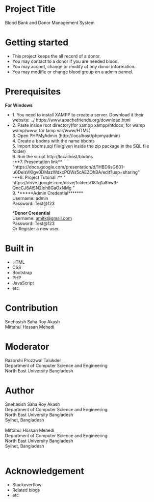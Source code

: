 # Project Title
Blood Bank and Donor Management System

# Getting started
<ul> 

  <li> This project keeps the all record of a donor. </li>
  <li> You may contact to a donor if you are needed blood. </li>
  <li> You may accpet, change or modify of any donor information. </li>
  <li> You may modifie or change blood group on a admin pannel. </li>

</ul>

# Prerequisites
<b>For Windows</b>
<ul>
<li>1. You need to install XAMPP to create a server. Download it their website: ../ https://www.apachefriends.org/download.html <br/>
<li>
2. Paste inside root directory(for xampp xampp/htdocs, for wamp wamp/www, for lamp var/www/HTML)<br/>
3. Open PHPMyAdmin (http://localhost/phpmyadmin)<br/>
4. Create a bbdms with the name bbdms <br/>
5. Import bbdms.sql file(given inside the zip package in the SQL file folder)<br/>
6. Run the script http://localhost/bbdms<br/>
-**7. Presentation link** "https://docs.google.com/presentation/d/1HBD6sG601-u0DeisVKlgv0DMazWdxcPQWs5cAEZOhBA/edit?usp=sharing" <br/>
-**8. Project Tutorial :** " https://drive.google.com/drive/folders/18Tq1a8hw3-QncCJ6AlSN2Ioh8GaOxNMg " <br/>
9. 
******Admin Credential*******<br/>
Username: admin<br/>
     Password: Test@123<br/>

*******Donor Credential******<br/>
Username: amitk@gmail.com<br/>
    Password: Test@123<br/>
Or Register a new user. <br/>
</ul>


# Built in
<ul> 
  
  <li>  HTML </li>
  <li> CSS </li>
  <li> Bootstrap </li>
  <li> PHP </li>
  <li> JavaScript </li>
  <li> etc </li>
</ul>

# Contribution
Snehasish Saha Roy Akash <br/>
Miftahul Hossan Mehedi

# Moderator
Razorshi Prozzwal Talukder<br/>
Department of Computer Science and Engineering <br/>
North East University Bangladesh <br/>


# Author
Snehasish Saha Roy Akash <br/>
Department of Computer Science and Engineering <br/>
North East University Bangladesh <br/>
Sylhet, Bangladesh <br/>
<br/>
Miftahul Hossan Mehedi <br/>
Department of Computer Science and Engineering <br/>
North East University Bangladesh <br/>
Sylhet, Bangladesh <br/>
<br/>

# Acknowledgement
<ul> <li> Stackoverflow  <br/> </li> <li> Related blogs <br/> </li> <li> etc </li> </ul>
